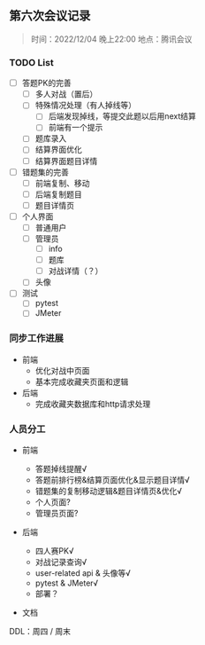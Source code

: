 ## 第六次会议记录

> 时间：2022/12/04 晚上22:00
> 地点：腾讯会议

### TODO List

- [ ] 答题PK的完善
  - [ ] 多人对战（置后）
  - [ ] 特殊情况处理（有人掉线等）
    - [ ] 后端发现掉线，等提交此题以后用next结算
    - [ ] 前端有一个提示
  - [ ] 题库录入
  - [ ] 结算界面优化
  - [ ] 结算界面题目详情
- [ ] 错题集的完善
  - [ ] 前端复制、移动
  - [ ] 后端复制题目
  - [ ] 题目详情页
- [ ] 个人界面
  - [ ] 普通用户
  - [ ] 管理员
    - [ ] info
    - [ ] 题库
    - [ ] 对战详情（？）
  - [ ] 头像
- [ ] 测试
  - [ ] pytest
  - [ ] JMeter

### 同步工作进展

* 前端
  * 优化对战中页面
  * 基本完成收藏夹页面和逻辑
* 后端
  * 完成收藏夹数据库和http请求处理

### 人员分工

* 前端
  * 答题掉线提醒√
  * 答题前排行榜&结算页面优化&显示题目详情√
  * 错题集的复制移动逻辑&题目详情页&优化√
  * 个人页面?
  * 管理员页面?

* 后端
  * 四人赛PK√
  * 对战记录查询√
  * user-related api & 头像等√
  * pytest & JMeter√
  * 部署？
* 文档

DDL：周四 / 周末